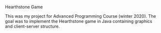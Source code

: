 Hearthstone Game

This was my project for Advanced Programming Course (winter 2020).
The goal was to implement the Hearthstone game in Java containing graphics and client-server structure.
